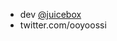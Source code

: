 - dev [@juicebox](https://github.com/jbx-protocol)
- twitter.com/ooyoossi

<!---
ooyoossi/ooyoossi is a ✨ special ✨ repository because its `README.md` (this file) appears on your GitHub profile.
You can click the Preview link to take a look at your changes.
--->
